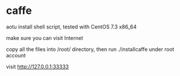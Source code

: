 # caffe
aotu install shell script, tested with CentOS 7.3 x86_64

make sure you can visit Internet

copy all the files into /root/ directory, then run ./installcaffe under root account

visit http://127.0.0.1:33333
